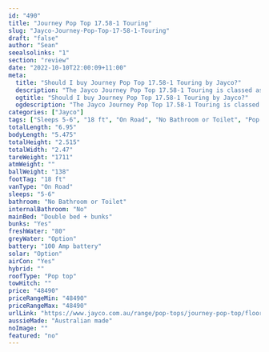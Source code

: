 ```yaml
---
id: "490"
title: "Journey Pop Top 17.58-1 Touring"
slug: "Jayco-Journey-Pop-Top-17-58-1-Touring"
draft: "false"
author: "Sean"
seealsolinks: "1"
section: "review"
date: "2022-10-10T22:00:09+11:00"
meta:
  title: "Should I buy Journey Pop Top 17.58-1 Touring by Jayco?"
  description: "The Jayco Journey Pop Top 17.58-1 Touring is classed as On Road, and sleeps 5-6 people. It is Australian made and comes in at 18 ft. It generally has No Bathroom or Toilet."
  ogtitle: "Should I buy Journey Pop Top 17.58-1 Touring by Jayco?"
  ogdescription: "The Jayco Journey Pop Top 17.58-1 Touring is classed as On Road, and sleeps 5-6 people. It is Australian made and comes in at 18 ft. It generally has No Bathroom or Toilet."
categories: ["Jayco"]
tags: ["Sleeps 5-6", "18 ft", "On Road", "No Bathroom or Toilet", "Pop top", "Under 50k", "Australian made"]
totalLength: "6.95"
bodyLength: "5.475"
totalHeight: "2.515"
totalWidth: "2.47"
tareWeight: "1711"
atmWeight: ""
ballWeight: "138"
footTag: "18 ft"
vanType: "On Road"
sleeps: "5-6"
bathroom: "No Bathroom or Toilet"
internalBathroom: "No"
mainBed: "Double bed + bunks"
bunks: "Yes"
freshWater: "80"
greyWater: "Option"
battery: "100 Amp battery"
solar: "Option"
airCon: "Yes"
hybrid: ""
roofType: "Pop top"
towHitch: ""
price: "48490"
priceRangeMin: "48490"
priceRangeMax: "48490"
urlLink: "https://www.jayco.com.au/range/pop-tops/journey-pop-top/floor-plans/touring/journey-1758-1jy-my22"
aussieMade: "Australian made"
noImage: ""
featured: "no"
---
```

